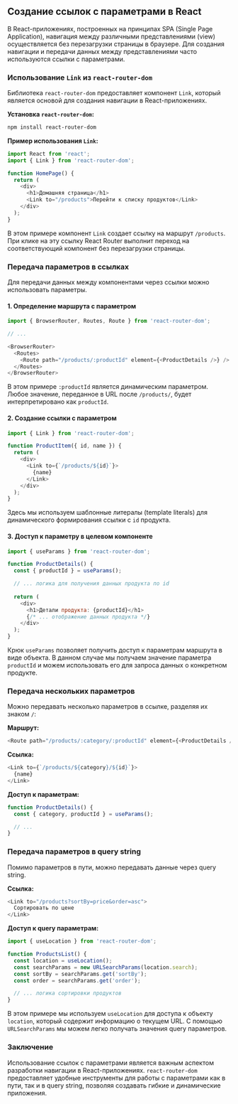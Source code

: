## Создание ссылок с параметрами в React

В React-приложениях, построенных на принципах SPA (Single Page Application), навигация между различными представлениями (view) осуществляется без перезагрузки страницы в браузере. Для создания навигации и передачи данных между представлениями часто используются ссылки с параметрами.  

### Использование `Link` из `react-router-dom`

Библиотека `react-router-dom` предоставляет компонент `Link`, который является основой для создания навигации в React-приложениях. 

**Установка `react-router-dom`:**

```bash
npm install react-router-dom
```

**Пример использования `Link`:**

```javascript
import React from 'react';
import { Link } from 'react-router-dom';

function HomePage() {
  return (
    <div>
      <h1>Домашняя страница</h1>
      <Link to="/products">Перейти к списку продуктов</Link>
    </div>
  );
}
```

В этом примере компонент `Link` создает ссылку на маршрут `/products`. При клике на эту ссылку React Router выполнит переход на соответствующий компонент без перезагрузки страницы.

### Передача параметров в ссылках

Для передачи данных между компонентами через ссылки можно использовать параметры. 

#### 1. Определение маршрута с параметром

```javascript
import { BrowserRouter, Routes, Route } from 'react-router-dom';

// ...

<BrowserRouter>
  <Routes>
    <Route path="/products/:productId" element={<ProductDetails />} />
  </Routes>
</BrowserRouter>
```

В этом примере `:productId` является динамическим параметром.  Любое значение, переданное в URL после `/products/`, будет интерпретировано как `productId`.

#### 2. Создание ссылки с параметром

```javascript
import { Link } from 'react-router-dom';

function ProductItem({ id, name }) {
  return (
    <div>
      <Link to={`/products/${id}`}>
        {name}
      </Link>
    </div>
  );
}
```

Здесь мы используем шаблонные литералы (template literals) для динамического формирования ссылки с `id` продукта.

#### 3. Доступ к параметру в целевом компоненте

```javascript
import { useParams } from 'react-router-dom';

function ProductDetails() {
  const { productId } = useParams();

  // ... логика для получения данных продукта по id
  
  return (
    <div>
      <h1>Детали продукта: {productId}</h1>
      {/* ... отображение данных продукта */}
    </div>
  );
}
```

Крюк `useParams` позволяет получить доступ к параметрам маршрута в виде объекта. В данном случае мы получаем значение параметра `productId` и можем использовать его для запроса данных о конкретном продукте.

### Передача нескольких параметров

Можно передавать несколько параметров в ссылке, разделяя их знаком `/`:

**Маршрут:**

```javascript
<Route path="/products/:category/:productId" element={<ProductDetails />} />
```

**Ссылка:**

```javascript
<Link to={`/products/${category}/${id}`}>
  {name}
</Link>
```

**Доступ к параметрам:**

```javascript
function ProductDetails() {
  const { category, productId } = useParams();

  // ...
}
```

### Передача параметров в query string

Помимо параметров в пути, можно передавать данные через query string.

**Ссылка:**

```javascript
<Link to="/products?sortBy=price&order=asc">
  Сортировать по цене
</Link>
```

**Доступ к query параметрам:**

```javascript
import { useLocation } from 'react-router-dom';

function ProductsList() {
  const location = useLocation();
  const searchParams = new URLSearchParams(location.search);
  const sortBy = searchParams.get('sortBy');
  const order = searchParams.get('order');

  // ... логика сортировки продуктов
}
```

В этом примере мы используем `useLocation` для доступа к объекту `location`, который содержит информацию о текущем URL.  С помощью `URLSearchParams` мы можем легко получать значения query параметров.

### Заключение

Использование ссылок с параметрами является важным аспектом разработки навигации в React-приложениях.  `react-router-dom` предоставляет удобные инструменты для работы с параметрами как в пути, так и в query string, позволяя создавать гибкие и динамические приложения.
